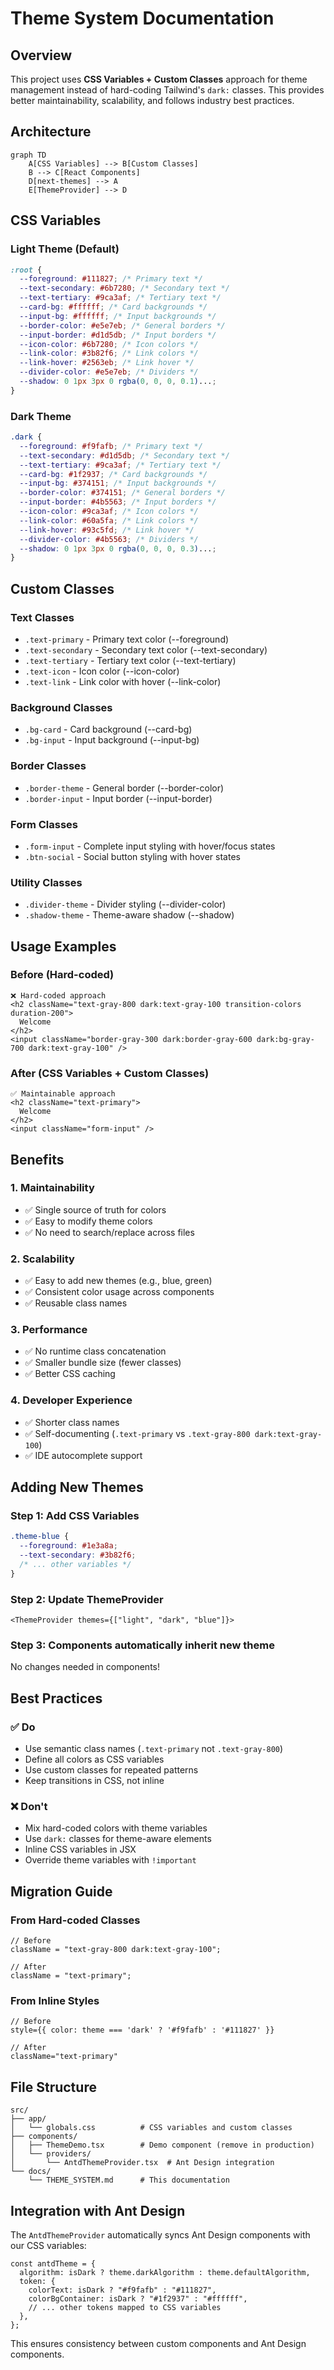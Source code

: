 # Theme System Documentation

## Overview

This project uses **CSS Variables + Custom Classes** approach for theme management instead of hard-coding Tailwind's `dark:` classes. This provides better maintainability, scalability, and follows industry best practices.

## Architecture

```mermaid
graph TD
    A[CSS Variables] --> B[Custom Classes]
    B --> C[React Components]
    D[next-themes] --> A
    E[ThemeProvider] --> D
```

## CSS Variables

### Light Theme (Default)

```css
:root {
  --foreground: #111827; /* Primary text */
  --text-secondary: #6b7280; /* Secondary text */
  --text-tertiary: #9ca3af; /* Tertiary text */
  --card-bg: #ffffff; /* Card backgrounds */
  --input-bg: #ffffff; /* Input backgrounds */
  --border-color: #e5e7eb; /* General borders */
  --input-border: #d1d5db; /* Input borders */
  --icon-color: #6b7280; /* Icon colors */
  --link-color: #3b82f6; /* Link colors */
  --link-hover: #2563eb; /* Link hover */
  --divider-color: #e5e7eb; /* Dividers */
  --shadow: 0 1px 3px 0 rgba(0, 0, 0, 0.1)...;
}
```

### Dark Theme

```css
.dark {
  --foreground: #f9fafb; /* Primary text */
  --text-secondary: #d1d5db; /* Secondary text */
  --text-tertiary: #9ca3af; /* Tertiary text */
  --card-bg: #1f2937; /* Card backgrounds */
  --input-bg: #374151; /* Input backgrounds */
  --border-color: #374151; /* General borders */
  --input-border: #4b5563; /* Input borders */
  --icon-color: #9ca3af; /* Icon colors */
  --link-color: #60a5fa; /* Link colors */
  --link-hover: #93c5fd; /* Link hover */
  --divider-color: #4b5563; /* Dividers */
  --shadow: 0 1px 3px 0 rgba(0, 0, 0, 0.3)...;
}
```

## Custom Classes

### Text Classes

- `.text-primary` - Primary text color (--foreground)
- `.text-secondary` - Secondary text color (--text-secondary)
- `.text-tertiary` - Tertiary text color (--text-tertiary)
- `.text-icon` - Icon color (--icon-color)
- `.text-link` - Link color with hover (--link-color)

### Background Classes

- `.bg-card` - Card background (--card-bg)
- `.bg-input` - Input background (--input-bg)

### Border Classes

- `.border-theme` - General border (--border-color)
- `.border-input` - Input border (--input-border)

### Form Classes

- `.form-input` - Complete input styling with hover/focus states
- `.btn-social` - Social button styling with hover states

### Utility Classes

- `.divider-theme` - Divider styling (--divider-color)
- `.shadow-theme` - Theme-aware shadow (--shadow)

## Usage Examples

### Before (Hard-coded)

```tsx
❌ Hard-coded approach
<h2 className="text-gray-800 dark:text-gray-100 transition-colors duration-200">
  Welcome
</h2>
<input className="border-gray-300 dark:border-gray-600 dark:bg-gray-700 dark:text-gray-100" />
```

### After (CSS Variables + Custom Classes)

```tsx
✅ Maintainable approach
<h2 className="text-primary">
  Welcome
</h2>
<input className="form-input" />
```

## Benefits

### 1. Maintainability

- ✅ Single source of truth for colors
- ✅ Easy to modify theme colors
- ✅ No need to search/replace across files

### 2. Scalability

- ✅ Easy to add new themes (e.g., blue, green)
- ✅ Consistent color usage across components
- ✅ Reusable class names

### 3. Performance

- ✅ No runtime class concatenation
- ✅ Smaller bundle size (fewer classes)
- ✅ Better CSS caching

### 4. Developer Experience

- ✅ Shorter class names
- ✅ Self-documenting (`.text-primary` vs `.text-gray-800 dark:text-gray-100`)
- ✅ IDE autocomplete support

## Adding New Themes

### Step 1: Add CSS Variables

```css
.theme-blue {
  --foreground: #1e3a8a;
  --text-secondary: #3b82f6;
  /* ... other variables */
}
```

### Step 2: Update ThemeProvider

```tsx
<ThemeProvider themes={["light", "dark", "blue"]}>
```

### Step 3: Components automatically inherit new theme

No changes needed in components!

## Best Practices

### ✅ Do

- Use semantic class names (`.text-primary` not `.text-gray-800`)
- Define all colors as CSS variables
- Use custom classes for repeated patterns
- Keep transitions in CSS, not inline

### ❌ Don't

- Mix hard-coded colors with theme variables
- Use `dark:` classes for theme-aware elements
- Inline CSS variables in JSX
- Override theme variables with `!important`

## Migration Guide

### From Hard-coded Classes

```tsx
// Before
className = "text-gray-800 dark:text-gray-100";

// After
className = "text-primary";
```

### From Inline Styles

```tsx
// Before
style={{ color: theme === 'dark' ? '#f9fafb' : '#111827' }}

// After
className="text-primary"
```

## File Structure

```
src/
├── app/
│   └── globals.css          # CSS variables and custom classes
├── components/
│   ├── ThemeDemo.tsx        # Demo component (remove in production)
│   └── providers/
│       └── AntdThemeProvider.tsx  # Ant Design integration
└── docs/
    └── THEME_SYSTEM.md      # This documentation
```

## Integration with Ant Design

The `AntdThemeProvider` automatically syncs Ant Design components with our CSS variables:

```tsx
const antdTheme = {
  algorithm: isDark ? theme.darkAlgorithm : theme.defaultAlgorithm,
  token: {
    colorText: isDark ? "#f9fafb" : "#111827",
    colorBgContainer: isDark ? "#1f2937" : "#ffffff",
    // ... other tokens mapped to CSS variables
  },
};
```

This ensures consistency between custom components and Ant Design components.
